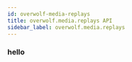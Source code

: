 ```yaml
---
id: overwolf-media-replays
title: overwolf.media.replays API
sidebar_label: overwolf.media.replays
---
```


### hello
